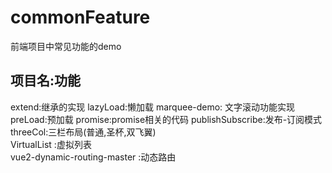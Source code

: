 # commonFeature
前端项目中常见功能的demo

## 项目名:功能

extend:继承的实现
lazyLoad:懒加载
marquee-demo: 文字滚动功能实现
preLoad:预加载
promise:promise相关的代码
publishSubscribe:发布-订阅模式
threeCol:三栏布局(普通,圣杯,双飞翼)  
VirtualList :虚拟列表  
vue2-dynamic-routing-master :动态路由